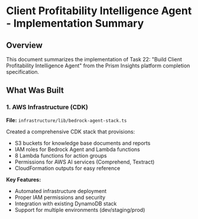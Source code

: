 # Client Profitability Intelligence Agent - Implementation Summary

## Overview

This document summarizes the implementation of Task 22: "Build Client Profitability Intelligence Agent" from the Prism Insights platform completion specification.

## What Was Built

### 1. AWS Infrastructure (CDK)

**File:** `infrastructure/lib/bedrock-agent-stack.ts`

Created a comprehensive CDK stack that provisions:
- S3 buckets for knowledge base documents and reports
- IAM roles for Bedrock Agent and Lambda functions
- 8 Lambda functions for action groups
- Permissions for AWS AI services (Comprehend, Textract)
- CloudFormation outputs for easy reference

**Key Features:**
- Automated infrastructure deployment
- Proper IAM permissions and security
- Integration with existing DynamoDB stack
- Support for multiple environments (dev/staging/prod)

###
